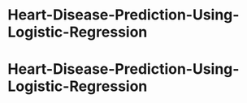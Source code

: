 # Heart-Disease-Prediction-Using-Logistic-Regression
# Heart-Disease-Prediction-Using-Logistic-Regression

